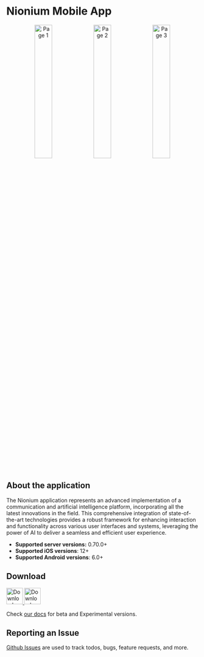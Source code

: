 # Nionium Mobile App

<p align="center">
  <img src="https://nionium.com/wp-content/uploads/2024/05/Page-1-scaled.jpg" alt="Page 1" width="30%"/>
  <img src="https://nionium.com/wp-content/uploads/2024/05/Page-2-scaled.jpg" alt="Page 2" width="30%"/>
  <img src="https://nionium.com/wp-content/uploads/2024/05/Page-3-scaled.jpg" alt="Page 3" width="30%"/>
</p>

## About the application
The Nionium application represents an advanced implementation of a communication and artificial intelligence platform, incorporating all the latest innovations in the field. This comprehensive integration of state-of-the-art technologies provides a robust framework for enhancing interaction and functionality across various user interfaces and systems, leveraging the power of AI to deliver a seamless and efficient user experience.



- **Supported server versions:** 0.70.0+
- **Supported iOS versions**: 12+
- **Supported Android versions**: 6.0+


## Download

<a href="https://play.google.com/store/apps/details?id=chat.rocket.android">
  <img alt="Download on Google Play" src="https://play.google.com/intl/en_us/badges/images/badge_new.png" height=43>
</a>
<a href="https://apps.apple.com/us/app/rocket-chat/id1148741252">
  <img alt="Download on App Store" src="https://user-images.githubusercontent.com/7317008/43209852-4ca39622-904b-11e8-8ce1-cdc3aee76ae9.png" height=43>
</a>

Check [our docs](https://docs.rocket.chat/use-rocket.chat/rocket.chat-mobile) for  beta and Experimental versions.

## Reporting an Issue

[Github Issues](https://github.com/RocketChat/Rocket.Chat.ReactNative/issues) are used to track todos, bugs, feature requests, and more.


